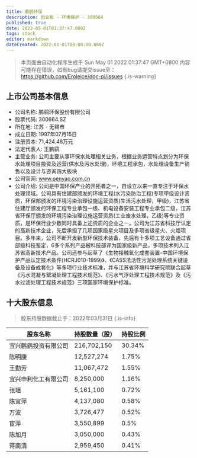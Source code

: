 ```yaml
---
title: 鹏鹞环保
description: 创业板 - 环境保护 - 300664
published: true
date: 2022-05-01T01:37:47.000Z
tags: stock
editor: markdown
dateCreated: 2022-01-01T00:00:00.000Z
---
```


> 本页面由自动化程序生成于 Sun May 01 2022 01:37:47 GMT+0800
> 内容可能存在错误，如有bug请提交issue至：https://github.com/Eroleice/doc-pi/issues
{.is-warning}

## 上市公司基本信息
- 公司名称: 鹏鹞环保股份有限公司
- 股票代码: 300664.SZ
- 所在地: 江苏 - 无锡市
- 成立日期: 1997年07月15日
- 注册资本: 71,424.48万元
- 法定代表人: 王鹏鹞
- 主营业务: 公司主要从事环保水处理相关业务，根据业务运营特点划分为环保水处理项目投资及运营(供水及污水处理)，环境工程承包，水处理设备生产销售以及设计与咨询四大板块
- 公司官网: www.penyao.com.cn
- 公司介绍: 公司是中国环保产业的开拓者之一，自设立以来一直专注于环保水处理领域。公司具有住建部颁发的环境工程(水污染防治工程)专项甲级设计资质，环保部颁发的环境污染治理设施运营资质(生活污水处理，甲级)，江苏省住建厅颁发的环保工程专业承包一级、机电设备安装工程专业承包二级，江苏省环保厅颁发的环境污染治理设施运营资质(工业废水处理，乙级)等专业资质，是环保行业少数同时具备上述资质的企业之一。公司为江苏省科技厅认定的高新技术企业，先后承担了几项国家级星火项目及多项省级星火、火炬项目。多年来，公司不断开发新型环保技术装备，先后有十多项工艺设备通过省部级科技鉴定，6多个系列产品被科技部评为国家级新产品，多项技术列入江苏省高新技术产品。公司还参与起草了《生物接触氧化成套装置-中国环境保护产品认定技术条件(HCRJ010-1999)》、《CASS法活性污泥处理系统关键设备及设备成套化》等多项行业技术标准，并与江苏省环境科学研究院联合起草《污水混凝与絮凝处理工程技术规范》、《污水气浮处理工程技术规范》及《污水过滤处理工程技术规范》三项国家环境保护标准。


## 十大股东信息
> 股东持股数据截止于：2022年03月31日
{.is-info}

| 股东名称 | 持股数量（股） | 持股比例 |
| --- | --- | --- |
| 宜兴鹏鹞投资有限公司 | 216,702,150 | 30.34% |
| 陈明康 | 12,527,274 | 1.75% |
| 王勤芳 | 11,067,472 | 1.55% |
| 宜兴申利化工有限公司 | 8,250,000 | 1.16% |
| 张瑶 | 5,161,100 | 0.72% |
| 陈宜萍 | 4,137,080 | 0.58% |
| 万波 | 3,726,477 | 0.52% |
| 宦萍 | 3,550,899 | 0.5% |
| 陈加月 | 3,050,000 | 0.43% |
| 蒋南清 | 2,959,450 | 0.41% |




